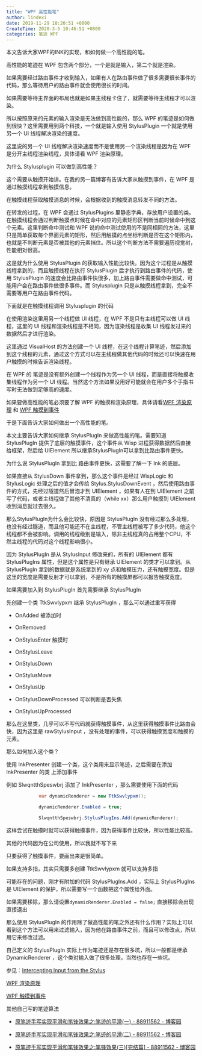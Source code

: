 ```yaml
---
title: "WPF 高性能笔"
author: lindexi
date: 2019-11-29 10:20:51 +0800
CreateTime: 2020-3-5 10:46:51 +0800
categories: 笔迹 WPF
---
```


本文告诉大家WPF的INK的实现，和如何做一个高性能的笔。

<!--more-->


<!-- csdn -->
<!-- 标签：笔迹，WPF -->

高性能的笔迹在 WPF 包含两个部分，一个是就是输入，第二个就是渲染。

如果需要经过路由事件才收到输入，如果有人在路由事件做了很多需要很长事件的代码，那么等待用户的路由事件就会使用很长的时间。

如果需要等待主界面的布局也就是如果主线程卡住了，就需要等待主线程才可以渲染。

所以按照原来的元素的输入渲染是无法做到高性能的，那么 WPF 的笔迹是如何做到很快？这里需要用到两个科技，一个就是输入使用 StylusPlugin 一个就是使用另一个 UI 线程解决渲染的速度。

这里说的另一个 UI 线程解决渲染速度而不是使用另一个渲染线程是因为在 WPF 是分开主线程渲染线程，具体请看 WPF 渲染原理。

为什么 Stylusplugin  可以做到高性能？

这个需要从触摸开始讲。在我的另一篇博客有告诉大家从触摸到事件，在 WPF 是通过触摸线程拿到触摸信息。

在触摸线程获取触摸消息的时候，会根据收到的触摸消息转发不同的方法。

在转发的过程，在 WPF 会通过 StylusPlugins 里静态字典，存放用户设置的类。在触摸线程会通过判断触摸点时候在命中对应的元素矩形区判断当前时候命中到这个元素。这里判断命中测试和 WPF 说的命中测试使用的不是同相同的方法，这里只是简单获取每个界面元素的矩形，然后用触摸的点坐标判断是否在这个矩形内，也就是不判断元素是否被其他的元素挡住。所以这个判断方法不需要遍历视觉树，性能相对很高。

这是就为什么使用 StylusPlugin 的获取输入性能比较快。因为这个过程是从触摸线程拿到的，而且触摸线程在执行 StylusPlugin 后才执行到路由事件的代码，使用 StylusPlugin 的速度会比路由事件快很多，加上路由事件需要做命中测试，可能用户会在路由事件做很多事件。而 Stylusplugin 只是从触摸线程拿到，完全不需要等用户在路由事件代码。

下面就是在触摸线程调用 Stylusplugin 的代码

在使用渲染这里用另一个线程做 UI 线程，在 WPF 不是只有主线程可以做 UI 线程，这里的 UI 线程和渲染线程是不相同，因为渲染线程是收集 UI 线程发过来的数据然后才进行渲染。

这里通过 VisualHost 的方法创建一个 UI 线程，在这个线程计算笔迹，然后添加到这个线程的元素，通过这个方式可以在主线程做其他代码的时候还可以快速在用户触摸的时候告诉渲染线程。

在 WPF 的 笔迹是没有额外创建一个线程作为另一个 UI 线程，而是直接将触摸收集线程作为另一个 UI 线程。当然这个方法如果没用好可能就会在用户多个手指书写时无法做到足够高的速度。

如果要做高性能的笔必须要了解 WPF 的触摸和渲染原理，具体请看[WPF 渲染原理](https://lindexi.gitee.io/post/WPF-%E6%B8%B2%E6%9F%93%E5%8E%9F%E7%90%86.html ) 和 [WPF 触摸到事件](https://blog.lindexi.com/post/WPF-%E8%A7%A6%E6%91%B8%E5%88%B0%E4%BA%8B%E4%BB%B6.html )

于是下面告诉大家如何做出一个高性能的笔。

本文主要告诉大家如何继承 StylusPlugIn 来做高性能的笔。需要知道 StylusPlugIn 提供了底层的触摸事件，这个事件从 Wisp 进程获得数据然后直接给框架，然后给 UIElement 所以继承StylusPlugIn可以拿到比路由事件更快。

为什么说 StylusPlugIn 拿到比 路由事件更快，这需要了解一下 lnk 的底层。

如果直接从 StylusDown 事件拿到，那么这个事件是经过 WispLogic 和 StylusLogic 处理之后的值才会传给 Stylus.StylusDownEvent ，然后使用路由事件的方式，先经过隧道然后冒泡才到 UIElement ，如果有人在到 UIElement 之前写了代码，或者主线程做了其他不清真的（while xx）那么用户触摸到 UIElement 收到消息就过去很久。

那么StylusPlugIn为什么会比较快，原因是 StylusPlugIn 没有经过那么多处理，也没有经过隧道，而且他可能还不在主线程，不管主线程被写了多少代码，他这个线程都不会被影响。调用的线程级别是输入，除非主线程真的占用整个CPU，不然主线程的代码对这个线程影响很小。

因为 StylusPlugIn 是从 StylusInput 修改来的，所有的 UIElement 都有 StylusPlugIns  属性，但是这个属性是只有继承 UIElement 的类才可以拿到。从 StylusPlugIn 拿到的数据就是系统拿到的 xy 点和触摸压力，还有触摸宽度。但是这里的宽度是需要反射才可以拿到，不是所有的触摸屏都可以报告触摸宽度。

如果需要加入到 StylusPlugIn 首先需要继承 StylusPlugIn

先创建一个类 TtkSwvlypxm 继承 StylusPlugIn ，那么可以通过重写获得

 - OnAdded 被添加时

 - OnRemoved 

 - OnStylusEnter 触摸时

 - OnStylusLeave

 - OnStylusDown

 - OnStylusMove

 - OnStylusUp

 - OnStylusDownProcessed 可以判断是否失焦

 - OnStylusUpProcessed

那么在这里类，几乎可以不写代码就获得触摸事件，从这里获得触摸事件比路由会快，因为这里是 rawStylusInput ，没有处理的事件，可以获得触摸宽度和触摸的元素。

那么如何加入这个类？

使用 InkPresenter 创建一个类，这个类用来显示笔迹，之后需要在添加 InkPresenter 的类 上添加事件

例如 SlwqntthSpeswbrj 添加了 InkPresenter ，那么需要使用下面的代码

```csharp
            var dynamicRenderer = new TtkSwvlypxm();

            dynamicRenderer.Enabled = true;

            SlwqntthSpeswbrj.StylusPlugIns.Add(dynamicRenderer);
```

这样尝试在触摸时就可以获得触摸事件，因为获得事件比较快，所以性能比较高。

其他的代码因为在公司使用，所以我就不写下来

只要获得了触摸事件，要画出来是很简单。

如果支持多指，其实只需要多创建 TtkSwvlypxm 就可以支持多指

可能存在的问题，刚才有附加的代码 StylusPlugIns.Add ，实际上 StylusPlugIns 是 UIElement 的保护，所以需要写一个函数把这个属性给外面。

如果需要移除，那么请设置`dynamicRenderer.Enabled = false;` 直接移除会出现直接退出

那么使用 StylusPlugIn 的作用除了做高性能的笔之外还有什么作用？实际上可以看到这个方法可以用来过滤输入，因为他在路由事件之前，而且可以修改点，所以用它来修改过滤。

自己定义的 StylusPlugIn 实际上作为笔迹还是存在很多坑，所以一般都是继承 DynamicRenderer ，这个类对输入做了很多处理，当然也存在一些坑。

参见：[Intercepting Input from the Stylus](https://docs.microsoft.com/en-us/dotnet/framework/wpf/advanced/intercepting-input-from-the-stylus )

[WPF 渲染原理](https://lindexi.gitee.io/post/WPF-%E6%B8%B2%E6%9F%93%E5%8E%9F%E7%90%86.html ) 

[WPF 触摸到事件](https://blog.lindexi.com/post/WPF-%E8%A7%A6%E6%91%B8%E5%88%B0%E4%BA%8B%E4%BB%B6.html )

其他自己写的笔迹算法

- [原笔迹手写实现平滑和笔锋效果之:笔迹的平滑(一) - 88911562 - 博客园](http://www.cnblogs.com/zl03jsj/p/8047259.html )

- [原笔迹手写实现平滑和笔锋效果之:笔迹的平滑(二) - 88911562 - 博客园](https://www.cnblogs.com/zl03jsj/p/8048102.html )

- [原笔迹手写实现平滑和笔锋效果之:笔锋效果(三)[完结篇] - 88911562 - 博客园](https://www.cnblogs.com/zl03jsj/p/8051912.html )

